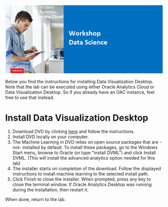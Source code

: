 ![](../commonimages/workshop_logo.png)

Below you find the instructions for installing Data Visualization Desktop.
Note that the lab can be executed using either Oracle Analytics Cloud or Data Visualization Desktop. So if you already have an OAC instance, feel free to use that instead.

# Install Data Visualization Desktop

1. Download DVD by clicking [here](https://www.oracle.com/middleware/technologies/oracle-data-visualization-desktop.html#) and follow the instructions. 
2. Install DVD locally on your computer. 
3. The Machine Learning in DVD relies on open source packages that are -not- installed by default. To install these packages, go to the Windows Start menu, browse to Oracle (or type "install DVML") and click Install DVML. (This will install the advanced analytics option needed for this lab)
4. The installer starts on completion of the download. Follow the displayed instructions to install machine learning to the selected install path.
5. Click Finish to close the installer. When prompted, press any key to close the terminal window. If Oracle Analytics Desktop was running during the installation, then restart it.  

When done, return to the lab.